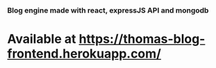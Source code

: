 ### Blog engine made with react, expressJS API and mongodb
# Available at https://thomas-blog-frontend.herokuapp.com/
